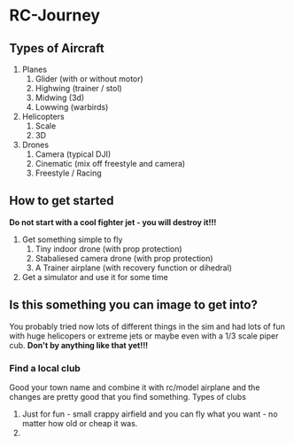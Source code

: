 # RC-Journey

## Types of Aircraft

1. Planes
   1. Glider (with or without motor)
   2. Highwing (trainer / stol)
   3. Midwing (3d)
   4. Lowwing (warbirds)
1. Helicopters
   1. Scale
   2. 3D
1. Drones
   1. Camera (typical DJI)
   2. Cinematic (mix off freestyle and camera)
   3. Freestyle / Racing
  
## How to get started

**Do not start with a cool fighter jet - you will destroy it!!!**

1. Get something simple to fly
    1. Tiny indoor drone (with prop protection)
    2. Stabaliesed camera drone (with prop protection)
    3. A Trainer airplane (with recovery function or dihedral)
2. Get a simulator and use it for some time

## Is this something you can image to get into?

You probably tried now lots of different things in the sim and had lots of fun with huge helicopers or extreme jets or maybe even with a 1/3 scale piper cub. **Don't by anything like that yet!!!**

### Find a local club

Good your town name and combine it with rc/model airplane and the changes are pretty good that you find something.
Types of clubs
1. Just for fun - small crappy airfield and you can fly what you want - no matter how old or cheap it was.
2. 

